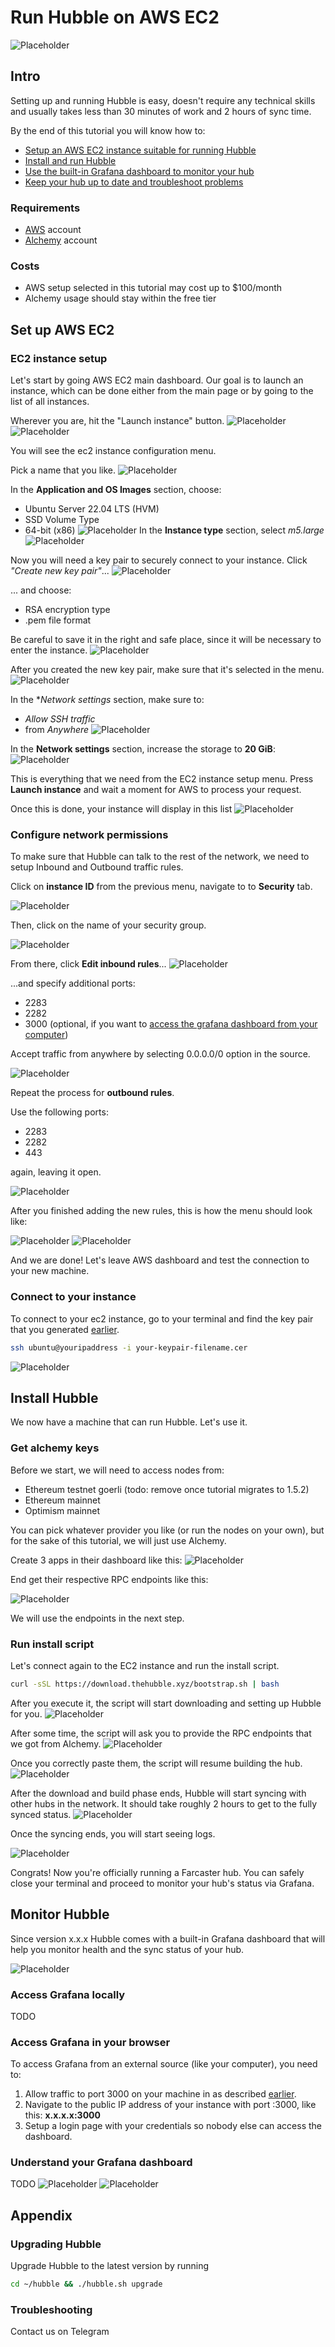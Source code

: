 # Run Hubble on AWS EC2
![Placeholder](./images/mvp-fc-header.png)

## Intro
Setting up and running Hubble is easy, doesn't require any technical skills and usually takes less than 30 minutes of work and 2 hours of sync time.

By the end of this tutorial you will know how to:
- [Setup an AWS EC2 instance suitable for running Hubble](#set-up-aws-ec2)
- [Install and run Hubble](#install-hubble)
- [Use the built-in Grafana dashboard to monitor your hub](#monitor-hubble)
- [Keep your hub up to date and troubleshoot problems](#appendix)

### Requirements
- [AWS](https://aws.amazon.com/) account
- [Alchemy](https://www.alchemy.com/) account

### Costs
- AWS setup selected in this tutorial may cost up to $100/month
- Alchemy usage should stay within the free tier

## Set up AWS EC2
### EC2 instance setup
Let's start by going AWS EC2 main dashboard. Our goal is to launch an instance, which can be done either from the main page or by going to the list of all instances.

Wherever you are, hit the "Launch instance" button.
![Placeholder](./images/aws-ec2-instances.png)
![Placeholder](./images/aws-ec2-instances-launch.png)

You will see the ec2 instance configuration menu.

Pick a name that you like.
![Placeholder](./images/ec2-setup-name.png)

In the **Application and OS Images** section, choose:
- Ubuntu Server 22.04 LTS (HVM)
- SSD Volume Type
- 64-bit (x86)
![Placeholder](./images/ec2-setup-ami.png)
In the **Instance type** section, select *m5.large*
![Placeholder](./images/ec2-setup-instance-type.png)

Now you will need a key pair to securely connect to your instance. Click *"Create new key pair"*...
![Placeholder](./images/ec2-setup-empty-keypair.png)

... and choose:
- RSA encryption type
- .pem file format

Be careful to save it in the right and safe place, since it will be necessary to enter the instance.
![Placeholder](./images/ec2-setup-create-key-pair.png)

After you created the new key pair, make sure that it's selected in the menu.
![Placeholder](./images/ec2-setup-key-pair-selected.png)

In the **Network settings* section, make sure to:
- *Allow SSH traffic*
- from *Anywhere*
![Placeholder](./images/ec2-setup-create-security-group.png)

In the **Network settings** section, increase the storage to **20 GiB**:
![Placeholder](./images/ec2-setup-storage.png)

This is everything that we need from the EC2 instance setup menu. Press **Launch instance** and wait a moment for AWS to process your request.

Once this is done, your instance will display in this list
![Placeholder](./images/ec2-instance-ready.png)

### Configure network permissions

To make sure that Hubble can talk to the rest of the network, we need to setup Inbound and Outbound traffic rules.

Click on **instance ID** from the previous menu, navigate to to **Security** tab.

![Placeholder](./images/ec2-instance-details.png)

Then, click on the name of your security group.

![Placeholder](./images/ec2-setup-sg.png)


From there, click **Edit inbound rules**...
![Placeholder](./images/ec2-security-group-details.png)

...and specify additional ports:
- 2283
- 2282
- 3000 (optional, if you want to [access the grafana dashboard from your computer](#access-grafana-in-your-browser))

Accept traffic from anywhere by selecting 0.0.0.0/0 option in the source.

![Placeholder](./images/ec2-security-group-inbound-edit.png)

Repeat the process for **outbound rules**.

Use the following ports:
- 2283
- 2282
- 443

again, leaving it open.

![Placeholder](./images/ec2-security-group-outbound-edit.png)

After you finished adding the new rules, this is how the menu should look like:

![Placeholder](./images/ec2-security-group-inbound-final.png)
![Placeholder](./images/ec2-security-group-outbound-final.png)

And we are done! Let's leave AWS dashboard and test the connection to your new machine.

### Connect to your instance
To connect to your ec2 instance, go to your terminal and find the key pair that you generated [earlier](#ec2-instance-setup).

```bash
ssh ubuntu@youripaddress -i your-keypair-filename.cer
```


![Placeholder](./images/ec2-connect.png)

## Install Hubble
We now have a machine that can run Hubble. Let's use it.

### Get alchemy keys
Before we start, we will need to access nodes from:
- Ethereum testnet goerli (todo: remove once tutorial migrates to 1.5.2)
- Ethereum mainnet
- Optimism mainnet

You can pick whatever provider you like (or run the nodes on your own), but for the sake of this tutorial, we will just use Alchemy.

Create 3 apps in their dashboard like this:
![Placeholder](./images/alchemy-setup.png)

End get their respective RPC endpoints like this:

![Placeholder](./images/alchemy-get-rpc.png)

We will use the endpoints in the next step.

### Run install script
Let's connect again to the EC2 instance and run the install script.

```bash
curl -sSL https://download.thehubble.xyz/bootstrap.sh | bash
```

After you execute it, the script will start downloading and setting up Hubble for you.
![Placeholder](./images/Hubble-install-script.png)

After some time, the script will ask you to provide the RPC endpoints that we got from Alchemy.
![Placeholder](./images/Hubble-rpc-prompt.png)

Once you correctly paste them, the script will resume building the hub.
![Placeholder](./images/Hubble-rpc-prompt-final.png)

After the download and build phase ends, Hubble will start syncing with other hubs in the network. It should take roughly 2 hours to get to the fully synced status.
![Placeholder](./images/Hubble-syncing-1.png)

Once the syncing ends, you will start seeing logs.

![Placeholder](./images/hubble-syncing-100.png)

Congrats! Now you're officially running a Farcaster hub. You can safely close your terminal and proceed to monitor your hub's status via Grafana.

## Monitor Hubble
Since version x.x.x Hubble comes with a built-in Grafana dashboard that will help you monitor health and the sync status of your hub.

![Placeholder](./images/grafana-99.png)

### Access Grafana locally
TODO

### Access Grafana in your browser



To access Grafana from an external source (like your computer), you need to:

1. Allow traffic to port 3000 on your machine in as described [earlier](#configure-network-permissions).
2. Navigate to the public IP address of your instance with port :3000, like this: **x.x.x.x:3000**
3. Setup a login page with your credentials so nobody else can access the dashboard.

### Understand your Grafana dashboard

TODO 
![Placeholder](./images/grafana-1.png)
![Placeholder](./images/grafana-99.png)




## Appendix
### Upgrading Hubble
Upgrade Hubble to the latest version by running

```bash
cd ~/hubble && ./hubble.sh upgrade
```

### Troubleshooting
Contact us on Telegram

